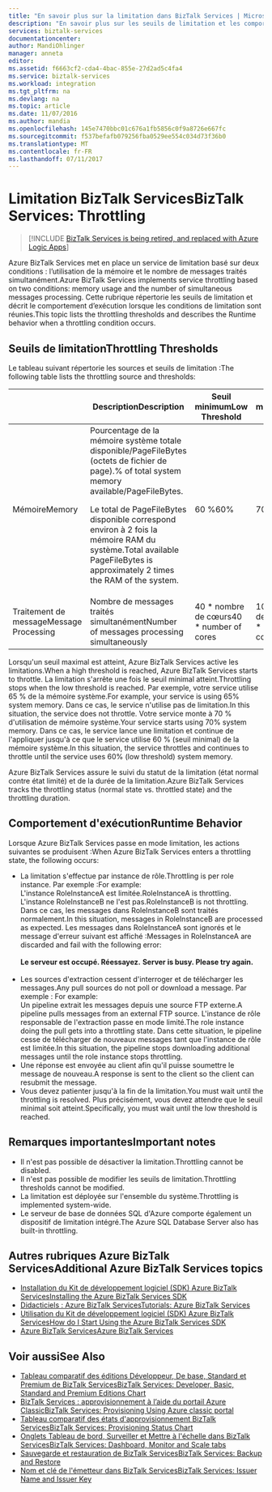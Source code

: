 ```yaml
---
title: "En savoir plus sur la limitation dans BizTalk Services | Microsoft Docs"
description: "En savoir plus sur les seuils de limitation et les comportements qui s'ensuivent lors de l'exécution pour BizTalk Services. La limitation est basée sur l'utilisation de la mémoire et le nombre de messages. MABS, WABS"
services: biztalk-services
documentationcenter: 
author: MandiOhlinger
manager: anneta
editor: 
ms.assetid: f6663cf2-cda4-4bac-855e-27d2ad5c4fa4
ms.service: biztalk-services
ms.workload: integration
ms.tgt_pltfrm: na
ms.devlang: na
ms.topic: article
ms.date: 11/07/2016
ms.author: mandia
ms.openlocfilehash: 145e7470bbc01c676a1fb5856c0f9a8726e667fc
ms.sourcegitcommit: f537befafb079256fba0529ee554c034d73f36b0
ms.translationtype: MT
ms.contentlocale: fr-FR
ms.lasthandoff: 07/11/2017
---
```

# <a name="biztalk-services-throttling"></a><span data-ttu-id="2e4b2-105">Limitation BizTalk Services</span><span class="sxs-lookup"><span data-stu-id="2e4b2-105">BizTalk Services: Throttling</span></span>

> [!INCLUDE [BizTalk Services is being retired, and replaced with Azure Logic Apps](../../includes/biztalk-services-retirement.md)]

<span data-ttu-id="2e4b2-106">Azure BizTalk Services met en place un service de limitation basé sur deux conditions : l’utilisation de la mémoire et le nombre de messages traités simultanément.</span><span class="sxs-lookup"><span data-stu-id="2e4b2-106">Azure BizTalk Services implements service throttling based on two conditions: memory usage and the number of simultaneous messages processing.</span></span> <span data-ttu-id="2e4b2-107">Cette rubrique répertorie les seuils de limitation et décrit le comportement d’exécution lorsque les conditions de limitation sont réunies.</span><span class="sxs-lookup"><span data-stu-id="2e4b2-107">This topic lists the throttling thresholds and describes the Runtime behavior when a throttling condition occurs.</span></span>

## <a name="throttling-thresholds"></a><span data-ttu-id="2e4b2-108">Seuils de limitation</span><span class="sxs-lookup"><span data-stu-id="2e4b2-108">Throttling Thresholds</span></span>
<span data-ttu-id="2e4b2-109">Le tableau suivant répertorie les sources et seuils de limitation :</span><span class="sxs-lookup"><span data-stu-id="2e4b2-109">The following table lists the throttling source and thresholds:</span></span>

|  | <span data-ttu-id="2e4b2-110">Description</span><span class="sxs-lookup"><span data-stu-id="2e4b2-110">Description</span></span> | <span data-ttu-id="2e4b2-111">Seuil minimum</span><span class="sxs-lookup"><span data-stu-id="2e4b2-111">Low Threshold</span></span> | <span data-ttu-id="2e4b2-112">Seuil maximum</span><span class="sxs-lookup"><span data-stu-id="2e4b2-112">High Threshold</span></span> |
| --- | --- | --- | --- |
| <span data-ttu-id="2e4b2-113">Mémoire</span><span class="sxs-lookup"><span data-stu-id="2e4b2-113">Memory</span></span> |<span data-ttu-id="2e4b2-114">Pourcentage de la mémoire système totale disponible/PageFileBytes (octets de fichier de page).</span><span class="sxs-lookup"><span data-stu-id="2e4b2-114">% of total system memory available/PageFileBytes.</span></span> <p><p><span data-ttu-id="2e4b2-115">Le total de PageFileBytes disponible correspond environ à 2 fois la mémoire RAM du système.</span><span class="sxs-lookup"><span data-stu-id="2e4b2-115">Total available PageFileBytes is approximately 2 times the RAM of the system.</span></span> |<span data-ttu-id="2e4b2-116">60 %</span><span class="sxs-lookup"><span data-stu-id="2e4b2-116">60%</span></span> |<span data-ttu-id="2e4b2-117">70 %</span><span class="sxs-lookup"><span data-stu-id="2e4b2-117">70%</span></span> |
| <span data-ttu-id="2e4b2-118">Traitement de message</span><span class="sxs-lookup"><span data-stu-id="2e4b2-118">Message Processing</span></span> |<span data-ttu-id="2e4b2-119">Nombre de messages traités simultanément</span><span class="sxs-lookup"><span data-stu-id="2e4b2-119">Number of messages processing simultaneously</span></span> |<span data-ttu-id="2e4b2-120">40 * nombre de cœurs</span><span class="sxs-lookup"><span data-stu-id="2e4b2-120">40 * number of cores</span></span> |<span data-ttu-id="2e4b2-121">100 * nombre de cœurs</span><span class="sxs-lookup"><span data-stu-id="2e4b2-121">100 * number of cores</span></span> |

<span data-ttu-id="2e4b2-122">Lorsqu'un seuil maximal est atteint, Azure BizTalk Services active les limitations.</span><span class="sxs-lookup"><span data-stu-id="2e4b2-122">When a high threshold is reached, Azure BizTalk Services starts to throttle.</span></span> <span data-ttu-id="2e4b2-123">La limitation s'arrête une fois le seuil minimal atteint.</span><span class="sxs-lookup"><span data-stu-id="2e4b2-123">Throttling stops when the low threshold is reached.</span></span> <span data-ttu-id="2e4b2-124">Par exemple, votre service utilise 65 % de la mémoire système.</span><span class="sxs-lookup"><span data-stu-id="2e4b2-124">For example, your service is using 65% system memory.</span></span> <span data-ttu-id="2e4b2-125">Dans ce cas, le service n'utilise pas de limitation.</span><span class="sxs-lookup"><span data-stu-id="2e4b2-125">In this situation, the service does not throttle.</span></span> <span data-ttu-id="2e4b2-126">Votre service monte à 70 % d'utilisation de mémoire système.</span><span class="sxs-lookup"><span data-stu-id="2e4b2-126">Your service starts using 70% system memory.</span></span> <span data-ttu-id="2e4b2-127">Dans ce cas, le service lance une limitation et continue de l'appliquer jusqu'à ce que le service utilise 60 % (seuil minimal) de la mémoire système.</span><span class="sxs-lookup"><span data-stu-id="2e4b2-127">In this situation, the service throttles and continues to throttle until the service uses 60% (low threshold) system memory.</span></span>

<span data-ttu-id="2e4b2-128">Azure BizTalk Services assure le suivi du statut de la limitation (état normal contre état limité) et de la durée de la limitation.</span><span class="sxs-lookup"><span data-stu-id="2e4b2-128">Azure BizTalk Services tracks the throttling status (normal state vs. throttled state) and the throttling duration.</span></span>

## <a name="runtime-behavior"></a><span data-ttu-id="2e4b2-129">Comportement d'exécution</span><span class="sxs-lookup"><span data-stu-id="2e4b2-129">Runtime Behavior</span></span>
<span data-ttu-id="2e4b2-130">Lorsque Azure BizTalk Services passe en mode limitation, les actions suivantes se produisent :</span><span class="sxs-lookup"><span data-stu-id="2e4b2-130">When Azure BizTalk Services enters a throttling state, the following occurs:</span></span>

* <span data-ttu-id="2e4b2-131">La limitation s'effectue par instance de rôle.</span><span class="sxs-lookup"><span data-stu-id="2e4b2-131">Throttling is per role instance.</span></span> <span data-ttu-id="2e4b2-132">Par exemple :</span><span class="sxs-lookup"><span data-stu-id="2e4b2-132">For example:</span></span><br/>
  <span data-ttu-id="2e4b2-133">L'instance RoleInstanceA est limitée.</span><span class="sxs-lookup"><span data-stu-id="2e4b2-133">RoleInstanceA is throttling.</span></span> <span data-ttu-id="2e4b2-134">L'instance RoleInstanceB ne l'est pas.</span><span class="sxs-lookup"><span data-stu-id="2e4b2-134">RoleInstanceB is not throttling.</span></span> <span data-ttu-id="2e4b2-135">Dans ce cas, les messages dans RoleInstanceB sont traités normalement.</span><span class="sxs-lookup"><span data-stu-id="2e4b2-135">In this situation, messages in RoleInstanceB are processed as expected.</span></span> <span data-ttu-id="2e4b2-136">Les messages dans RoleInstanceA sont ignorés et le message d'erreur suivant est affiché :</span><span class="sxs-lookup"><span data-stu-id="2e4b2-136">Messages in RoleInstanceA are discarded and fail with the following error:</span></span><br/><br/><span data-ttu-id="2e4b2-137">
  **Le serveur est occupé. Réessayez.**</span><span class="sxs-lookup"><span data-stu-id="2e4b2-137">
**Server is busy. Please try again.**</span></span><br/><br/>
* <span data-ttu-id="2e4b2-138">Les sources d'extraction cessent d'interroger et de télécharger les messages.</span><span class="sxs-lookup"><span data-stu-id="2e4b2-138">Any pull sources do not poll or download a message.</span></span> <span data-ttu-id="2e4b2-139">Par exemple : </span><span class="sxs-lookup"><span data-stu-id="2e4b2-139">For example:</span></span><br/>
  <span data-ttu-id="2e4b2-140">Un pipeline extrait les messages depuis une source FTP externe.</span><span class="sxs-lookup"><span data-stu-id="2e4b2-140">A pipeline pulls messages from an external FTP source.</span></span> <span data-ttu-id="2e4b2-141">L'instance de rôle responsable de l'extraction passe en mode limité.</span><span class="sxs-lookup"><span data-stu-id="2e4b2-141">The role instance doing the pull gets into a throttling state.</span></span> <span data-ttu-id="2e4b2-142">Dans cette situation, le pipeline cesse de télécharger de nouveaux messages tant que l'instance de rôle est limitée.</span><span class="sxs-lookup"><span data-stu-id="2e4b2-142">In this situation, the pipeline stops downloading additional messages until the role instance stops throttling.</span></span>
* <span data-ttu-id="2e4b2-143">Une réponse est envoyée au client afin qu'il puisse soumettre le message de nouveau.</span><span class="sxs-lookup"><span data-stu-id="2e4b2-143">A response is sent to the client so the client can resubmit the message.</span></span>
* <span data-ttu-id="2e4b2-144">Vous devez patienter jusqu'à la fin de la limitation.</span><span class="sxs-lookup"><span data-stu-id="2e4b2-144">You must wait until the throttling is resolved.</span></span> <span data-ttu-id="2e4b2-145">Plus précisément, vous devez attendre que le seuil minimal soit atteint.</span><span class="sxs-lookup"><span data-stu-id="2e4b2-145">Specifically, you must wait until the low threshold is reached.</span></span>

## <a name="important-notes"></a><span data-ttu-id="2e4b2-146">Remarques importantes</span><span class="sxs-lookup"><span data-stu-id="2e4b2-146">Important notes</span></span>
* <span data-ttu-id="2e4b2-147">Il n'est pas possible de désactiver la limitation.</span><span class="sxs-lookup"><span data-stu-id="2e4b2-147">Throttling cannot be disabled.</span></span>
* <span data-ttu-id="2e4b2-148">Il n'est pas possible de modifier les seuils de limitation.</span><span class="sxs-lookup"><span data-stu-id="2e4b2-148">Throttling thresholds cannot be modified.</span></span>
* <span data-ttu-id="2e4b2-149">La limitation est déployée sur l'ensemble du système.</span><span class="sxs-lookup"><span data-stu-id="2e4b2-149">Throttling is implemented system-wide.</span></span>
* <span data-ttu-id="2e4b2-150">Le serveur de base de données SQL d'Azure comporte également un dispositif de limitation intégré.</span><span class="sxs-lookup"><span data-stu-id="2e4b2-150">The Azure SQL Database Server also has built-in throttling.</span></span>

## <a name="additional-azure-biztalk-services-topics"></a><span data-ttu-id="2e4b2-151">Autres rubriques Azure BizTalk Services</span><span class="sxs-lookup"><span data-stu-id="2e4b2-151">Additional Azure BizTalk Services topics</span></span>
* [<span data-ttu-id="2e4b2-152">Installation du Kit de développement logiciel (SDK) Azure BizTalk Services</span><span class="sxs-lookup"><span data-stu-id="2e4b2-152">Installing the Azure BizTalk Services SDK</span></span>](http://go.microsoft.com/fwlink/p/?LinkID=241589)<br/>
* [<span data-ttu-id="2e4b2-153">Didacticiels : Azure BizTalk Services</span><span class="sxs-lookup"><span data-stu-id="2e4b2-153">Tutorials: Azure BizTalk Services</span></span>](http://go.microsoft.com/fwlink/p/?LinkID=236944)<br/>
* [<span data-ttu-id="2e4b2-154">Utilisation du Kit de développement logiciel (SDK) Azure BizTalk Services</span><span class="sxs-lookup"><span data-stu-id="2e4b2-154">How do I Start Using the Azure BizTalk Services SDK</span></span>](http://go.microsoft.com/fwlink/p/?LinkID=302335)<br/>
* [<span data-ttu-id="2e4b2-155">Azure BizTalk Services</span><span class="sxs-lookup"><span data-stu-id="2e4b2-155">Azure BizTalk Services</span></span>](http://go.microsoft.com/fwlink/p/?LinkID=303664)<br/>

## <a name="see-also"></a><span data-ttu-id="2e4b2-156">Voir aussi</span><span class="sxs-lookup"><span data-stu-id="2e4b2-156">See Also</span></span>
* [<span data-ttu-id="2e4b2-157">Tableau comparatif des éditions Développeur, De base, Standard et Premium de BizTalk Services</span><span class="sxs-lookup"><span data-stu-id="2e4b2-157">BizTalk Services: Developer, Basic, Standard and Premium Editions Chart</span></span>](http://go.microsoft.com/fwlink/p/?LinkID=302279)<br/>
* [<span data-ttu-id="2e4b2-158">BizTalk Services : approvisionnement à l’aide du portail Azure Classic</span><span class="sxs-lookup"><span data-stu-id="2e4b2-158">BizTalk Services: Provisioning Using Azure classic portal</span></span>](http://go.microsoft.com/fwlink/p/?LinkID=302280)<br/>
* [<span data-ttu-id="2e4b2-159">Tableau comparatif des états d'approvisionnement BizTalk Services</span><span class="sxs-lookup"><span data-stu-id="2e4b2-159">BizTalk Services: Provisioning Status Chart</span></span>](http://go.microsoft.com/fwlink/p/?LinkID=329870)<br/>
* [<span data-ttu-id="2e4b2-160">Onglets Tableau de bord, Surveiller et Mettre à l'échelle dans BizTalk Services</span><span class="sxs-lookup"><span data-stu-id="2e4b2-160">BizTalk Services: Dashboard, Monitor and Scale tabs</span></span>](http://go.microsoft.com/fwlink/p/?LinkID=302281)<br/>
* [<span data-ttu-id="2e4b2-161">Sauvegarde et restauration de BizTalk Services</span><span class="sxs-lookup"><span data-stu-id="2e4b2-161">BizTalk Services: Backup and Restore</span></span>](http://go.microsoft.com/fwlink/p/?LinkID=329873)<br/>
* [<span data-ttu-id="2e4b2-162">Nom et clé de l'émetteur dans BizTalk Services</span><span class="sxs-lookup"><span data-stu-id="2e4b2-162">BizTalk Services: Issuer Name and Issuer Key</span></span>](http://go.microsoft.com/fwlink/p/?LinkID=303941)<br/>

